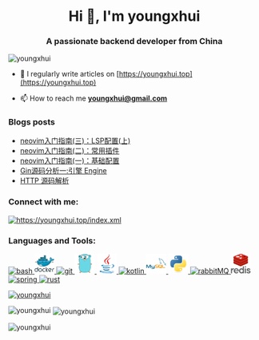 <h1 align="center">Hi 👋, I'm youngxhui</h1>
<h3 align="center">A passionate backend developer from China</h3>

<p align="left"> <img src="https://komarev.com/ghpvc/?username=youngxhui&label=Profile%20views&color=0e75b6&style=flat" alt="youngxhui" /> </p>

- 📝 I regularly write articles on [https://youngxhui.top](https://youngxhui.top)

- 📫 How to reach me **youngxhui@gmail.com**

### Blogs posts
<!-- BLOG-POST-LIST:START -->
- [neovim入门指南&lpar;三&rpar;：LSP配置&lpar;上&rpar;](http://youngxhui.top/2023/09/neovim-beginners-guide-part-three-lsp-configuration-part-one/)
- [neovim入门指南&lpar;二&rpar;：常用插件](http://youngxhui.top/2023/08/nvim-guideline-2plugins/)
- [neovim入门指南&lpar;一&rpar;：基础配置](http://youngxhui.top/2023/07/nvim-guideline-1basic-config/)
- [Gin源码分析一:引擎 Engine](http://youngxhui.top/2023/06/gin%E6%BA%90%E7%A0%81%E5%88%86%E6%9E%90%E4%B8%80/)
- [HTTP 源码解析](http://youngxhui.top/2023/04/http%E6%BA%90%E7%A0%81%E8%A7%A3%E6%9E%90/)
<!-- BLOG-POST-LIST:END -->

<h3 align="left">Connect with me:</h3>
<p align="left">
<a href="/https://youngxhui.top/index.xml" target="blank"><img align="center" src="https://raw.githubusercontent.com/rahuldkjain/github-profile-readme-generator/master/src/images/icons/Social/rss.svg" alt="https://youngxhui.top/index.xml" height="30" width="40" /></a>
</p>

<h3 align="left">Languages and Tools:</h3>
<p align="left"> <a href="https://www.gnu.org/software/bash/" target="_blank" rel="noreferrer"> <img src="https://www.vectorlogo.zone/logos/gnu_bash/gnu_bash-icon.svg" alt="bash" width="40" height="40"/> </a> <a href="https://www.docker.com/" target="_blank" rel="noreferrer"> <img src="https://raw.githubusercontent.com/devicons/devicon/master/icons/docker/docker-original-wordmark.svg" alt="docker" width="40" height="40"/> </a> <a href="https://git-scm.com/" target="_blank" rel="noreferrer"> <img src="https://www.vectorlogo.zone/logos/git-scm/git-scm-icon.svg" alt="git" width="40" height="40"/> </a> <a href="https://golang.org" target="_blank" rel="noreferrer"> <img src="https://raw.githubusercontent.com/devicons/devicon/master/icons/go/go-original.svg" alt="go" width="40" height="40"/> </a> <a href="https://www.java.com" target="_blank" rel="noreferrer"> <img src="https://raw.githubusercontent.com/devicons/devicon/master/icons/java/java-original.svg" alt="java" width="40" height="40"/> </a> <a href="https://kotlinlang.org" target="_blank" rel="noreferrer"> <img src="https://www.vectorlogo.zone/logos/kotlinlang/kotlinlang-icon.svg" alt="kotlin" width="40" height="40"/> </a> <a href="https://www.mysql.com/" target="_blank" rel="noreferrer"> <img src="https://raw.githubusercontent.com/devicons/devicon/master/icons/mysql/mysql-original-wordmark.svg" alt="mysql" width="40" height="40"/> </a> <a href="https://www.python.org" target="_blank" rel="noreferrer"> <img src="https://raw.githubusercontent.com/devicons/devicon/master/icons/python/python-original.svg" alt="python" width="40" height="40"/> </a> <a href="https://www.rabbitmq.com" target="_blank" rel="noreferrer"> <img src="https://www.vectorlogo.zone/logos/rabbitmq/rabbitmq-icon.svg" alt="rabbitMQ" width="40" height="40"/> </a> <a href="https://redis.io" target="_blank" rel="noreferrer"> <img src="https://raw.githubusercontent.com/devicons/devicon/master/icons/redis/redis-original-wordmark.svg" alt="redis" width="40" height="40"/> </a> <a href="https://spring.io/" target="_blank" rel="noreferrer"> <img src="https://www.vectorlogo.zone/logos/springio/springio-icon.svg" alt="spring" width="40" height="40"/> </a>  <a href="https://www.rust-lang.org/zh-CN/" target="_blank" rel="noreferrer"> <img src="https://www.vectorlogo.zone/logos/rust-lang/rust-lang-icon.svg" alt="rust" width="40" heigh="40"> </a></p>


<p align="left"> <a href="https://github.com/ryo-ma/github-profile-trophy"><img src="https://github-profile-trophy.vercel.app/?username=youngxhui" alt="youngxhui" /></a> </p>


<p><img align="left" src="https://github-readme-stats.vercel.app/api/top-langs?username=youngxhui&show_icons=true&theme=dark&locale=en&layout=compact&hide=ipynb,html" alt="youngxhui" /></p>

<p>&nbsp;<img align="center" src="https://github-readme-stats.vercel.app/api?username=youngxhui&show_icons=true&theme=dark&locale=en" alt="youngxhui" /></p>

<p><img align="center" src="https://github-readme-streak-stats.herokuapp.com/?user=youngxhui&theme=dark" alt="youngxhui" /></p>

